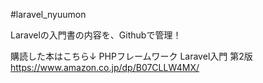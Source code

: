 #laravel_nyuumon

Laravelの入門書の内容を、Githubで管理！

購読した本はこちら↓
PHPフレームワーク Laravel入門 第2版
https://www.amazon.co.jp/dp/B07CLLW4MX/
